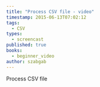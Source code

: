 ```yaml
---
title: "Process CSV file - video"
timestamp: 2015-06-13T07:02:12
tags:
  - CSV
types:
  - screencast
published: true
books:
  - beginner_video
author: szabgab
---
```



Process CSV file


<slidecast file="beginner-perl/process-csv-file" youtube="M-jKnOBSLS0" />
